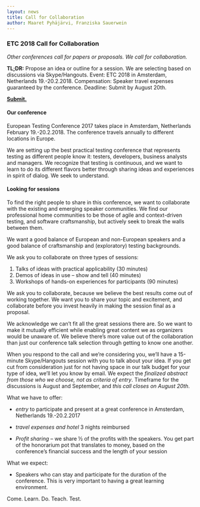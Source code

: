 ```yaml
---
layout: news
title: Call for Collaboration
author: Maaret Pyhäjärvi, Franziska Sauerwein
---
```


<h3>ETC 2018 Call for Collaboration</h3>
<i>Other conferences call for papers or proposals. We call for collaboration.</i>

<b>TL;DR:</b> Propose an idea or outline for a session. We are selecting based on discussions via Skype/Hangouts.
Event: ETC 2018 in Amsterdam, Netherlands 19.-20.2.2018.
Compensation: Speaker travel expenses guaranteed by the conference.
Deadline: Submit by August 20th.

**<a href="https://docs.google.com/forms/d/1GLFn7NtR1TYmqLyiSnWqqZbSeUKc0Sewoj9QOW_ORm0/edit">Submit.</a>**

<h4>Our conference</h4>

European Testing Conference 2017 takes place in Amsterdam, Netherlands February 19.-20.2.2018. The conference travels annually to different locations in Europe.

We are setting up the best practical testing conference that represents testing as different people know it: testers, developers, business analysts and managers. We recognize that testing is continuous, and we want to learn to do its different flavors better through sharing ideas and experiences in spirit of dialog. We seek to understand.

<h4>Looking for sessions</h4>

To find the right people to share in this conference, we want to collaborate with the existing and emerging speaker communities. We find our professional home communities to be those of agile and context-driven testing, and software craftsmanship, but actively seek to break the walls between them.

We want a good balance of European and non-European speakers and a good balance of craftsmanship and (exploratory) testing backgrounds.

We ask you to collaborate on three types of sessions:

1. Talks of ideas with practical applicability (30 minutes)
2. Demos of ideas in use – show and tell (40 minutes)
3. Workshops of hands-on experiences for participants (90 minutes)

We ask you to collaborate, because we believe the best results come out of working together. We want you to share your topic and excitement, and collaborate before you invest heavily in making the session final as a proposal.

We acknowledge we can’t fit all the great sessions there are. So we want to make it mutually efficient while enabling great content we as organizers would be unaware of. We believe there’s more value out of the collaboration than just our conference talk selection through getting to know one another.

When you respond to the call and we’re considering you, we’ll have a 15-minute Skype/Hangouts session with you to talk about your idea. If you get cut from consideration just for not having space in our talk budget for your type of idea, we’ll let you know by email. We expect the *finalized abstract from those who we choose, not as criteria of entry*. Timeframe for the discussions is August and September, and *this call closes on August 20th*.

What we have to offer:

   * *entry* to participate and present at a great conference in Amsterdam, Netherlands 19.-20.2.2017

   * *travel expenses and hotel* 3 nights reimbursed

   * *Profit sharing* – we share ½ of the profits with the speakers. You get part of the honorarium pot that translates to money, based on the conference’s financial success and the length of your session

What we expect:

   * Speakers who can stay and participate for the duration of the conference. This is very important to having a great learning environment.

Come. Learn. Do. Teach. Test.
